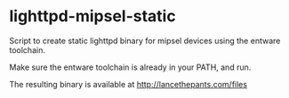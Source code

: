 lighttpd-mipsel-static
======================

Script to create static lighttpd binary for mipsel devices using the entware toolchain.

Make sure the entware toolchain is already in your PATH, and run.

The resulting binary is available at http://lancethepants.com/files
